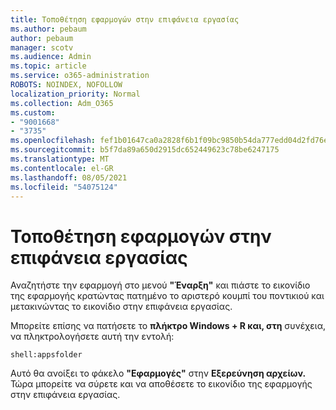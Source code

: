 ```yaml
---
title: Τοποθέτηση εφαρμογών στην επιφάνεια εργασίας
ms.author: pebaum
author: pebaum
manager: scotv
ms.audience: Admin
ms.topic: article
ms.service: o365-administration
ROBOTS: NOINDEX, NOFOLLOW
localization_priority: Normal
ms.collection: Adm_O365
ms.custom:
- "9001668"
- "3735"
ms.openlocfilehash: fef1b01647ca0a2828f6b1f09bc9850b54da777edd04d2fd76e6c79579fbefcc
ms.sourcegitcommit: b5f7da89a650d2915dc652449623c78be6247175
ms.translationtype: MT
ms.contentlocale: el-GR
ms.lasthandoff: 08/05/2021
ms.locfileid: "54075124"
---
```

# <a name="put-apps-on-the-desktop"></a>Τοποθέτηση εφαρμογών στην επιφάνεια εργασίας

Αναζητήστε την εφαρμογή στο μενού **"Έναρξη"** και πιάστε το εικονίδιο της εφαρμογής κρατώντας πατημένο το αριστερό κουμπί του ποντικιού και μετακινώντας το εικονίδιο στην επιφάνεια εργασίας.

Μπορείτε επίσης να πατήσετε το **πλήκτρο Windows + R και, στη** συνέχεια, να πληκτρολογήσετε αυτή την εντολή:

`shell:appsfolder`

Αυτό θα ανοίξει το φάκελο **"Εφαρμογές"** στην **Εξερεύνηση αρχείων.** Τώρα μπορείτε να σύρετε και να αποθέσετε το εικονίδιο της εφαρμογής στην επιφάνεια εργασίας.
